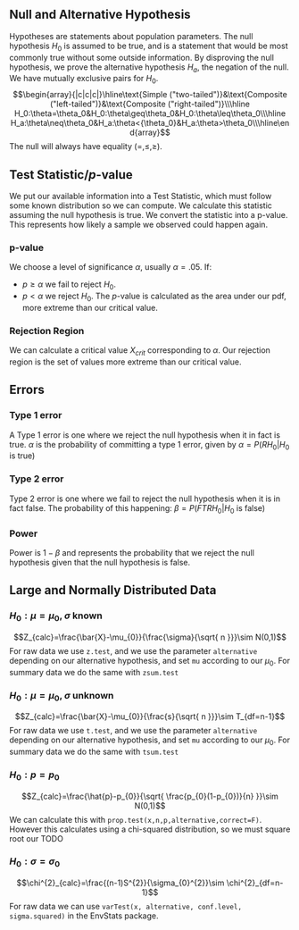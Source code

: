 ## Null and Alternative Hypothesis
Hypotheses are statements about population parameters. The null hypothesis $H_0$ is assumed to be true, and is a statement that would be most commonly true without some outside information.
By disproving the null hypothesis, we prove the alternative hypothesis $H_a$, the negation of the null.
We have mutually exclusive pairs for $H_0$.
$$\begin{array}{|c|c|c|}\hline\text{Simple ("two-tailed")}&\text{Composite ("left-tailed")}&\text{Composite ("right-tailed")}\\\hline H_0:\theta=\theta_0&H_0:\theta\geq\theta_0&H_0:\theta\leq\theta_0\\\hline H_a:\theta\neq\theta_0&H_a:\theta<{\theta_0}&H_a:\theta>\theta_0\\\hline\end{array}$$
The null will always have equality ($=,\leq,\geq$).
## Test Statistic/$p$-value
We put our available information into a Test Statistic, which must follow some known distribution so we can compute. We calculate this statistic assuming the null hypothesis is true. We convert the statistic into a p-value. This represents how likely a sample we observed could happen again.
### p-value
We choose a level of significance $\alpha$, usually $\alpha=.05$. If:
- $p\geq\alpha$ we fail to reject $H_{0}$.
- $p<\alpha$ we reject $H_{0}$.
The $p$-value is calculated as the area under our pdf, more extreme than our critical value.
### Rejection Region
We can calculate a critical value $X_{crit}$ corresponding to $\alpha$. Our rejection region is the set of values more extreme than our critical value.
## Errors
### Type 1 error
A Type 1 error is one where we reject the null hypothesis when it in fact is true.
$\alpha$ is the probability of committing a type 1 error, given by $\alpha=P(RH_0|H_{0} \text{ is true})$
### Type 2 error
Type 2 error is one where we fail to reject the null hypothesis when it is in fact false. The probability of this happening:
$\beta=P(FTRH_{0}|H_{0} \text{ is false})$
### Power
Power is $1-\beta$ and represents the probability that we reject the null hypothesis given that the null hypothesis is false.
## Large and Normally Distributed Data
### $H_{0}: \mu=\mu_0$, $\sigma$ known
$$Z_{calc}=\frac{\bar{X}-\mu_{0}}{\frac{\sigma}{\sqrt{ n }}}\sim N(0,1)$$
For raw data we use `z.test`, and we use the parameter `alternative` depending on our alternative hypothesis, and set `mu` according to our $\mu_{0}$.
For summary data we do the same with `zsum.test`
### $H_{0}: \mu=\mu_0$, $\sigma$ unknown
$$Z_{calc}=\frac{\bar{X}-\mu_{0}}{\frac{s}{\sqrt{ n }}}\sim T_{df=n-1}$$
For raw data we use `t.test`, and we use the parameter `alternative` depending on our alternative hypothesis, and set `mu` according to our $\mu_{0}$.
For summary data we do the same with `tsum.test`
### $H_{0}: p=p_0$
$$Z_{calc}=\frac{\hat{p}-p_{0}}{\sqrt{ \frac{p_{0}(1-p_{0})}{n} }}\sim N(0,1)$$
We can calculate this with `prop.test(x,n,p,alternative,correct=F)`. However this calculates using a chi-squared distribution, so we must square root our TODO
### $H_{0}: \sigma=\sigma_0$
$$\chi^{2}_{calc}=\frac{(n-1)S^{2}}{\sigma_{0}^{2}}\sim \chi^{2}_{df=n-1}$$
For raw data we can use `varTest(x, alternative, conf.level, sigma.squared)` in the EnvStats package.